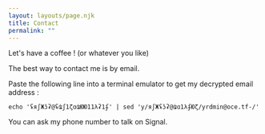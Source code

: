 ```yaml
---
layout: layouts/page.njk
title: Contact
permalink: ""
---
```

Let's have a coffee ! (or whatever you like)

The best way to contact me is by email.

Paste the following line into a terminal emulator to get my decrypted email address :

`echo 'ʢяʃЖʖʡ@ʢʥʃ1ζɑʥЮЮ11λʡ1ʄ' | sed 'y/яʃЖʢʖʡ@ʥɑ1λʄЮζ/yrdmin@oce.tf-/'`

You can ask my phone number to talk on Signal.
